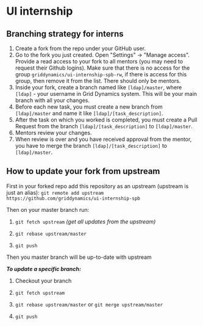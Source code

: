 # UI internship

## Branching strategy for interns

1. Create a fork from the repo under your GitHub user.
2. Go to the fork you just created. Open "Settings" -> "Manage access". Provide a read access to your fork to all mentors (you may need to request their Github logins). Make sure that there is no access for the group `griddynamics/ui-internship-spb-rw`, if there is access for this group, then remove it from the list. There should only be mentors.
3. Inside your fork, create a branch named like `[ldap]/master`, where `[ldap]` - your username in Grid Dynamics system. This will be your main branch with all your changes.
4. Before each new task, you must create a new branch from `[ldap]/master` and name it like `[ldap]/[task_description]`.
5. After the task on which you worked is completed, you must create a Pull Request from the branch `[ldap]/[task_description]` to `[ldap]/master`.
6. Mentors review your changes.
7. When review is over and you have received approval from the mentor, you have to merge the branch `[ldap]/[task_description]` to `[ldap]/master`.

## How to update your fork from upstream

First in your forked repo add this repository as an upstream (upstream is just an alias):
`git remote add upstream https://github.com/griddynamics/ui-internship-spb`

Then on your master branch run:

1. `git fetch upstream` _(get all updates from the upstream)_

2. `git rebase upstream/master`

3. `git push`

Then you master branch will be up-to-date with upstream

**_To update a specific branch:_**

1. Checkout your branch

2. `git fetch upstream`

3. `git rebase upstream/master` or `git merge upstream/master`

4. `git push`
